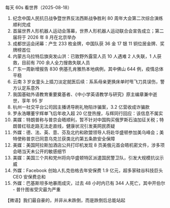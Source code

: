 每天 60s 看世界（2025-08-18）

1. 纪念中国人民抗日战争暨世界反法西斯战争胜利 80 周年大会第二次综合演练顺利完成
2. 首届世界人形机器人运动会落幕，世界人形机器人运动联合会宣告成立；第二届将于 2026 年 8 月在北京举办
3. 成都世运会闭幕：产生 233 枚金牌，中国队获 36 金 17 银 11 铜位居金牌、奖牌榜首位
4. 内蒙古乌拉特后旗突发山洪：已致野外露营人员 10 人遇难 2 人失联，1 人获救，目前有 700 余人全力搜救失联人员
5. 广东一周新增报告 830 例基孔肯雅热本地病例，其中佛山 644 例，疫情总体平稳
6. 云南 3 岁女童头上插刀淡定就医后续：系系母亲更换床单时甩飞刀具误伤，警方认定系意外
7. 我国基础外语教育重要奠基者、《中小学英语教学与研究》原主编章兼中逝世，享年 95 岁
8. 杭州一社交平台公司因主播诱导刷礼物陷诈骗案，3.2 亿营收成诈骗款
9. 罗永浩曝董宇辉单飞后年收入超 20 亿登热搜，与辉同行回应：该信息不属实
10. 美媒：特朗普称与普京会晤顺利，暂不针对中国购买俄罗斯石油加征关税；特朗普红毯走路无法走直线，健康状况引发美网民质疑
11. 外媒：德、法、英、意、芬及北约和欧盟领导人将赴华盛顿参加美乌峰会；美特使称普京已同意乌克兰获类北约第五条款安全保障
12. 美媒：美国阿拉斯加酒店公共打印机发现 8 页美俄元首会晤机密文件，涉多项会晤当天未公开的敏感细节
13. 美媒：美国三个共和党州将向华盛顿特区派遣国民警卫队，引发大规模抗议示威
14. 外媒：Facebook 创始人扎克伯格去年安保费 1.9 亿元，超多家硅谷科技巨头 CEO 安保费总和
15. 外媒：巴基斯坦多地暴雨成灾，过去 48 小时内已有 344 人死亡，其中开伯尔 - 普什图省受灾最为严重

【微语】我们最自豪的，并非从未跌倒，而是跌倒后总能站起